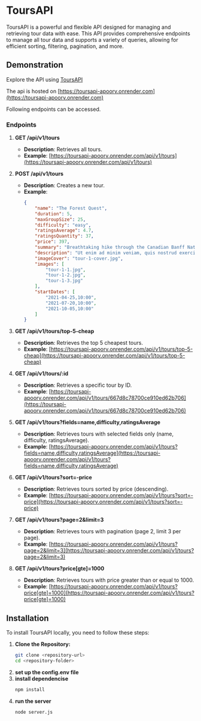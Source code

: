 # ToursAPI

ToursAPI is a powerful and flexible API designed for managing and retrieving tour data with ease. This API provides comprehensive endpoints to manage all tour data and supports a variety of queries, allowing for efficient sorting, filtering, pagination, and more.

## Demonstration

Explore the API using [ToursAPI](https://documenter.getpostman.com/view/25561480/2sA3dsnZzb)

The api is hosted on [https://toursapi-apoorv.onrender.com](https://toursapi-apoorv.onrender.com)

Following endpoints can be accessed.
### Endpoints

1. **GET /api/v1/tours**
   - **Description**: Retrieves all tours.
   - **Example**: [https://toursapi-apoorv.onrender.com/api/v1/tours](https://toursapi-apoorv.onrender.com/api/v1/tours)

2. **POST /api/v1/tours**
   - **Description**: Creates a new tour.
   - **Example**:
     ```json
     {
         "name": "The Forest Quest",
         "duration": 5,
         "maxGroupSize": 25,
         "difficulty": "easy",
         "ratingsAverage": 4.7,
         "ratingsQuantity": 37,
         "price": 397,
         "summary": "Breathtaking hike through the Canadian Banff National Park",
         "description": "Ut enim ad minim veniam, quis nostrud exercitation ullamco laboris nisi ut aliquip ex ea commodo consequat. Duis aute irure dolor in reprehenderit in voluptate velit esse cillum dolore eu fugiat nulla pariatur.\nLorem ipsum dolor sit amet, consectetur adipisicing elit, sed do eiusmod tempor incididunt ut labore et dolore magna aliqua. Excepteur sint occaecat cupidatat non proident, sunt in culpa qui officia deserunt mollit anim id est laborum.",
         "imageCover": "tour-1-cover.jpg",
         "images": [
             "tour-1-1.jpg",
             "tour-1-2.jpg",
             "tour-1-3.jpg"
         ],
         "startDates": [
             "2021-04-25,10:00",
             "2021-07-20,10:00",
             "2021-10-05,10:00"
         ]
     }
     ```

3. **GET /api/v1/tours/top-5-cheap**
   - **Description**: Retrieves the top 5 cheapest tours.
   - **Example**: [https://toursapi-apoorv.onrender.com/api/v1/tours/top-5-cheap](https://toursapi-apoorv.onrender.com/api/v1/tours/top-5-cheap)

4. **GET /api/v1/tours/:id**
   - **Description**: Retrieves a specific tour by ID.
   - **Example**: [https://toursapi-apoorv.onrender.com/api/v1/tours/667d8c78700ce910ed62b706](https://toursapi-apoorv.onrender.com/api/v1/tours/667d8c78700ce910ed62b706)

5. **GET /api/v1/tours?fields=name,difficulty,ratingsAverage**
   - **Description**: Retrieves tours with selected fields only (name, difficulty, ratingsAverage).
   - **Example**: [https://toursapi-apoorv.onrender.com/api/v1/tours?fields=name,difficulty,ratingsAverage](https://toursapi-apoorv.onrender.com/api/v1/tours?fields=name,difficulty,ratingsAverage)

6. **GET /api/v1/tours?sort=-price**
   - **Description**: Retrieves tours sorted by price (descending).
   - **Example**: [https://toursapi-apoorv.onrender.com/api/v1/tours?sort=-price](https://toursapi-apoorv.onrender.com/api/v1/tours?sort=-price)

7. **GET /api/v1/tours?page=2&limit=3**
   - **Description**: Retrieves tours with pagination (page 2, limit 3 per page).
   - **Example**: [https://toursapi-apoorv.onrender.com/api/v1/tours?page=2&limit=3](https://toursapi-apoorv.onrender.com/api/v1/tours?page=2&limit=3)

8. **GET /api/v1/tours?price[gte]=1000**
   - **Description**: Retrieves tours with price greater than or equal to 1000.
   - **Example**: [https://toursapi-apoorv.onrender.com/api/v1/tours?price[gte]=1000](https://toursapi-apoorv.onrender.com/api/v1/tours?price[gte]=1000)


## Installation

To install ToursAPI locally, you need to follow these steps:

1. **Clone the Repository:**
   ```bash
   git clone <repository-url>
   cd <repository-folder>

2. **set up the config.env file**
3. **install dependencise**
   ```bash
   npm install
4. **run the server**
   ```bash
   node server.js
